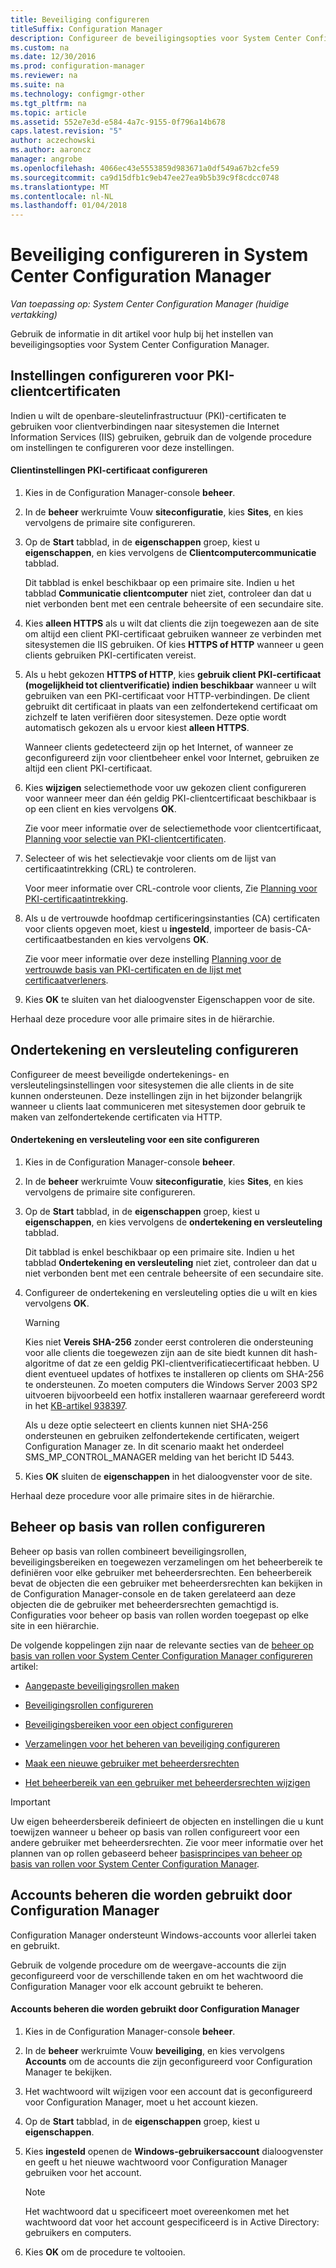 ```yaml
---
title: Beveiliging configureren
titleSuffix: Configuration Manager
description: Configureer de beveiligingsopties voor System Center Configuration Manager.
ms.custom: na
ms.date: 12/30/2016
ms.prod: configuration-manager
ms.reviewer: na
ms.suite: na
ms.technology: configmgr-other
ms.tgt_pltfrm: na
ms.topic: article
ms.assetid: 552e7e3d-e584-4a7c-9155-0f796a14b678
caps.latest.revision: "5"
author: aczechowski
ms.author: aaroncz
manager: angrobe
ms.openlocfilehash: 4066ec43e5553859d983671a0df549a67b2cfe59
ms.sourcegitcommit: ca9d15dfb1c9eb47ee27ea9b5b39c9f8cdcc0748
ms.translationtype: MT
ms.contentlocale: nl-NL
ms.lasthandoff: 01/04/2018
---
```

# <a name="configure-security-in-system-center-configuration-manager"></a>Beveiliging configureren in System Center Configuration Manager

*Van toepassing op: System Center Configuration Manager (huidige vertakking)*

Gebruik de informatie in dit artikel voor hulp bij het instellen van beveiligingsopties voor System Center Configuration Manager.  

##  <a name="BKMK_ConfigureClientPKI"></a> Instellingen configureren voor PKI-clientcertificaten  
Indien u wilt de openbare-sleutelinfrastructuur (PKI)-certificaten te gebruiken voor clientverbindingen naar sitesystemen die Internet Information Services (IIS) gebruiken, gebruik dan de volgende procedure om instellingen te configureren voor deze instellingen.  

#### <a name="to-configure-client-pki-certificate-settings"></a>Clientinstellingen PKI-certificaat configureren  

1.  Kies in de Configuration Manager-console **beheer**.  

2.  In de **beheer** werkruimte Vouw **siteconfiguratie**, kies **Sites**, en kies vervolgens de primaire site configureren.  

3.  Op de **Start** tabblad, in de **eigenschappen** groep, kiest u **eigenschappen**, en kies vervolgens de **Clientcomputercommunicatie** tabblad.  

    Dit tabblad is enkel beschikbaar op een primaire site. Indien u het tabblad **Communicatie clientcomputer** niet ziet, controleer dan dat u niet verbonden bent met een centrale beheersite of een secundaire site.  

4.  Kies **alleen HTTPS** als u wilt dat clients die zijn toegewezen aan de site om altijd een client PKI-certificaat gebruiken wanneer ze verbinden met sitesystemen die IIS gebruiken. Of kies **HTTPS of HTTP** wanneer u geen clients gebruiken PKI-certificaten vereist.  

5.  Als u hebt gekozen **HTTPS of HTTP**, kies **gebruik client PKI-certificaat (mogelijkheid tot clientverificatie) indien beschikbaar** wanneer u wilt gebruiken van een PKI-certificaat voor HTTP-verbindingen. De client gebruikt dit certificaat in plaats van een zelfondertekend certificaat om zichzelf te laten verifiëren door sitesystemen. Deze optie wordt automatisch gekozen als u ervoor kiest **alleen HTTPS**.  

    Wanneer clients gedetecteerd zijn op het Internet, of wanneer ze geconfigureerd zijn voor clientbeheer enkel voor Internet, gebruiken ze altijd een client PKI-certificaat.  

6.  Kies **wijzigen** selectiemethode voor uw gekozen client configureren voor wanneer meer dan één geldig PKI-clientcertificaat beschikbaar is op een client en kies vervolgens **OK**.  

    Zie voor meer informatie over de selectiemethode voor clientcertificaat, [Planning voor selectie van PKI-clientcertificaten](../../../core/plan-design/security/plan-for-security.md#BKMK_PlanningForClientCertificateSelection).  

7.  Selecteer of wis het selectievakje voor clients om de lijst van certificaatintrekking (CRL) te controleren.  

    Voor meer informatie over CRL-controle voor clients, Zie [Planning voor PKI-certificaatintrekking](../../../core/plan-design/security/plan-for-security.md#BKMK_PlanningForCRLs).  

8.  Als u de vertrouwde hoofdmap certificeringsinstanties (CA) certificaten voor clients opgeven moet, kiest u **ingesteld**, importeer de basis-CA-certificaatbestanden en kies vervolgens **OK**.  

    Zie voor meer informatie over deze instelling [Planning voor de vertrouwde basis van PKI-certificaten en de lijst met certificaatverleners](../../../core/plan-design/security/plan-for-security.md#BKMK_PlanningForRootCAs).  

9. Kies **OK** te sluiten van het dialoogvenster Eigenschappen voor de site.  

Herhaal deze procedure voor alle primaire sites in de hiërarchie.  

##  <a name="BKMK_ConfigureSigningEncryption"></a>Ondertekening en versleuteling configureren  
Configureer de meest beveiligde ondertekenings- en versleutelingsinstellingen voor sitesystemen die alle clients in de site kunnen ondersteunen. Deze instellingen zijn in het bijzonder belangrijk wanneer u clients laat communiceren met sitesystemen door gebruik te maken van zelfondertekende certificaten via HTTP.  

#### <a name="to-configure-signing-and-encryption-for-a-site"></a>Ondertekening en versleuteling voor een site configureren  

1.  Kies in de Configuration Manager-console **beheer**.  

2.  In de **beheer** werkruimte Vouw **siteconfiguratie**, kies **Sites**, en kies vervolgens de primaire site configureren.  

3.  Op de **Start** tabblad, in de **eigenschappen** groep, kiest u **eigenschappen**, en kies vervolgens de **ondertekening en versleuteling** tabblad.  

    Dit tabblad is enkel beschikbaar op een primaire site. Indien u het tabblad **Ondertekening en versleuteling** niet ziet, controleer dan dat u niet verbonden bent met een centrale beheersite of een secundaire site.  

4.  Configureer de ondertekening en versleuteling opties die u wilt en kies vervolgens **OK**.  

    > [!WARNING]  
    >  Kies niet **Vereis SHA-256** zonder eerst controleren die ondersteuning voor alle clients die toegewezen zijn aan de site biedt kunnen dit hash-algoritme of dat ze een geldig PKI-clientverificatiecertificaat hebben. U dient eventueel updates of hotfixes te installeren op clients om SHA-256 te ondersteunen. Zo moeten computers die Windows Server 2003 SP2 uitvoeren bijvoorbeeld een hotfix installeren waarnaar gerefereerd wordt in het [KB-artikel 938397](http://go.microsoft.com/fwlink/p/?LinkId=226666).  
    >   
    >  Als u deze optie selecteert en clients kunnen niet SHA-256 ondersteunen en gebruiken zelfondertekende certificaten, weigert Configuration Manager ze. In dit scenario maakt het onderdeel SMS_MP_CONTROL_MANAGER melding van het bericht ID 5443.  

5.  Kies **OK** sluiten de **eigenschappen** in het dialoogvenster voor de site.  

Herhaal deze procedure voor alle primaire sites in de hiërarchie.  

##  <a name="BKMK_ConfigureRBA"></a> Beheer op basis van rollen configureren  
Beheer op basis van rollen combineert beveiligingsrollen, beveiligingsbereiken en toegewezen verzamelingen om het beheerbereik te definiëren voor elke gebruiker met beheerdersrechten. Een beheerbereik bevat de objecten die een gebruiker met beheerdersrechten kan bekijken in de Configuration Manager-console en de taken gerelateerd aan deze objecten die de gebruiker met beheerdersrechten gemachtigd is. Configuraties voor beheer op basis van rollen worden toegepast op elke site in een hiërarchie.  

De volgende koppelingen zijn naar de relevante secties van de [beheer op basis van rollen voor System Center Configuration Manager configureren](../../../core/servers/deploy/configure/configure-role-based-administration.md) artikel:  

-   [Aangepaste beveiligingsrollen maken](../../../core/servers/deploy/configure/configure-role-based-administration.md#BKMK_CreateSecRole)  

-   [Beveiligingsrollen configureren](../../../core/servers/deploy/configure/configure-role-based-administration.md#BKMK_ConfigSecRole)  

-   [Beveiligingsbereiken voor een object configureren](../../../core/servers/deploy/configure/configure-role-based-administration.md#BKMK_ConfigSecScope)  

-   [Verzamelingen voor het beheren van beveiliging configureren](../../../core/servers/deploy/configure/configure-role-based-administration.md#BKMK_ConfigColl)  

-   [Maak een nieuwe gebruiker met beheerdersrechten](../../../core/servers/deploy/configure/configure-role-based-administration.md#BKMK_Create_AdminUser)  

-   [Het beheerbereik van een gebruiker met beheerdersrechten wijzigen](../../../core/servers/deploy/configure/configure-role-based-administration.md#BKMK_ModAdminUser)  

> [!IMPORTANT]  
>  Uw eigen beheerdersbereik definieert de objecten en instellingen die u kunt toewijzen wanneer u beheer op basis van rollen configureert voor een andere gebruiker met beheerdersrechten. Zie voor meer informatie over het plannen van op rollen gebaseerd beheer [basisprincipes van beheer op basis van rollen voor System Center Configuration Manager](../../../core/understand/fundamentals-of-role-based-administration.md).  

##  <a name="BKMK_ManageAccounts"></a> Accounts beheren die worden gebruikt door Configuration Manager  
Configuration Manager ondersteunt Windows-accounts voor allerlei taken en gebruikt.  

Gebruik de volgende procedure om de weergave-accounts die zijn geconfigureerd voor de verschillende taken en om het wachtwoord die Configuration Manager voor elk account gebruikt te beheren.  

#### <a name="to-manage-accounts-that-are-used-by-configuration-manager"></a>Accounts beheren die worden gebruikt door Configuration Manager  

1.  Kies in de Configuration Manager-console **beheer**.  

2.  In de **beheer** werkruimte Vouw **beveiliging**, en kies vervolgens **Accounts** om de accounts die zijn geconfigureerd voor Configuration Manager te bekijken.  

3.  Het wachtwoord wilt wijzigen voor een account dat is geconfigureerd voor Configuration Manager, moet u het account kiezen.  

4.  Op de **Start** tabblad, in de **eigenschappen** groep, kiest u **eigenschappen**.  

5.  Kies **ingesteld** openen de **Windows-gebruikersaccount** dialoogvenster en geeft u het nieuwe wachtwoord voor Configuration Manager gebruiken voor het account.  

    > [!NOTE]  
    >  Het wachtwoord dat u specificeert moet overeenkomen met het wachtwoord dat voor het account gespecificeerd is in Active Directory: gebruikers en computers.  

6.  Kies **OK** om de procedure te voltooien.  
